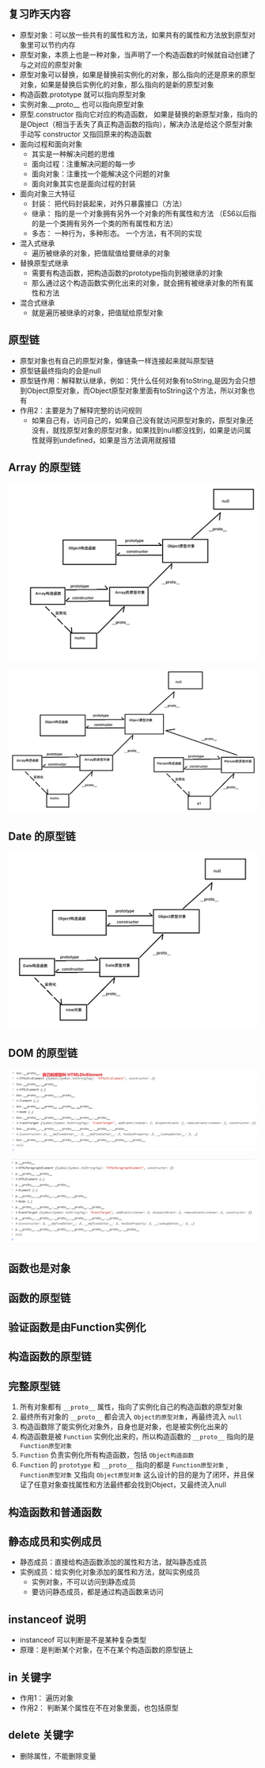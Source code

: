 ## 复习昨天内容

- 原型对象：可以放一些共有的属性和方法，如果共有的属性和方法放到原型对象里可以节约内存
- 原型对象，本质上也是一种对象，当声明了一个构造函数的时候就自动创建了与之对应的原型对象
- 原型对象可以替换，如果是替换前实例化的对象，那么指向的还是原来的原型对象，如果是替换后实例化的对象，那么指向的是新的原型对象
- 构造函数.prototype 就可以指向原型对象
- 实例对象.\_\_proto\_\_ 也可以指向原型对象
- 原型.constructor 指向它对应的构造函数， 如果是替换的新原型对象，指向的是Object（相当于丢失了真正构造函数的指向），解决办法是给这个原型对象手动写 constructor 又指回原来的构造函数
- 面向过程和面向对象
  - 其实是一种解决问题的思维
  - 面向过程：注重解决问题的每一步
  - 面向对象：注重找一个能解决这个问题的对象
  - 面向对象其实也是面向过程的封装
- 面向对象三大特征
  - 封装： 把代码封装起来，对外只暴露接口（方法）
  - 继承： 指的是一个对象拥有另外一个对象的所有属性和方法 （ES6以后指的是一个类拥有另外一个类的所有属性和方法）
  - 多态： 一种行为，多种形态。 一个方法，有不同的实现
- 混入式继承
  - 遍历被继承的对象，把值赋值给要继承的对象
- 替换原型式继承
  - 需要有构造函数，把构造函数的prototype指向到被继承的对象
  - 那么通过这个构造函数实例化出来的对象，就会拥有被继承对象的所有属性和方法
- 混合式继承
  - 就是遍历被继承的对象，把值赋给原型对象



## 原型链

- 原型对象也有自己的原型对象，像链条一样连接起来就叫原型链
- 原型链最终指向的会是null
- 原型链作用：解释默认继承，例如：凭什么任何对象有toString,是因为会只想到Object原型对象，而Object原型对象里面有toString这个方法，所以对象也有
- 作用2：主要是为了解释完整的访问规则
  - 如果自己有，访问自己的，如果自己没有就访问原型对象的，原型对象还没有，就找原型对象的原型对象，如果找到null都没找到，如果是访问属性就得到undefined，如果是当方法调用就报错



## Array 的原型链

![image-20201122114239120](day02.assets/image-20201122114239120.png)

![image-20201122114300626](day02.assets/image-20201122114300626.png)



## Date 的原型链

![image-20201122114329953](day02.assets/image-20201122114329953.png)



## DOM 的原型链

![image-20201122114340605](day02.assets/image-20201122114340605.png)

![image-20201122114348306](day02.assets/image-20201122114348306.png)

## 函数也是对象



## 函数的原型链



## 验证函数是由Function实例化



## 构造函数的原型链



## 完整原型链

1. 所有对象都有 `__proto__` 属性，指向了实例化自己的构造函数的原型对象
2. 最终所有对象的 `__proto__` 都会流入 `Object的原型对象`，再最终流入 `null`
3. 构造函数除了能实例化对象外，自身也是对象，也是被实例化出来的
4. 构造函数是被 `Function` 实例化出来的，所以构造函数的 `__proto__` 指向的是 `Function原型对象`
5. `Function` 负责实例化所有构造函数，包括 `Object构造函数` 
6. `Function` 的 `prototype`  和 `__proto__` 指向的都是 `Function原型对象` , `Function原型对象` 又指向 `Object原型对象` 这么设计的目的是为了闭环，并且保证了任意对象查找属性和方法最终都会找到Object，又最终流入null   

## 构造函数和普通函数



## 静态成员和实例成员

- 静态成员：直接给构造函数添加的属性和方法，就叫静态成员
- 实例成员：给实例化对象添加的属性和方法，就叫实例成员
  - 实例对象，不可以访问到静态成员
  - 要访问静态成员，都是通过构造函数来访问



## instanceof 说明

- instanceof 可以判断是不是某种复杂类型
- 原理：是判断某个对象，在不在某个构造函数的原型链上



## in 关键字

- 作用1： 遍历对象
- 作用2： 判断某个属性在不在对象里面，也包括原型



## delete 关键字

- 删除属性，不能删除变量

